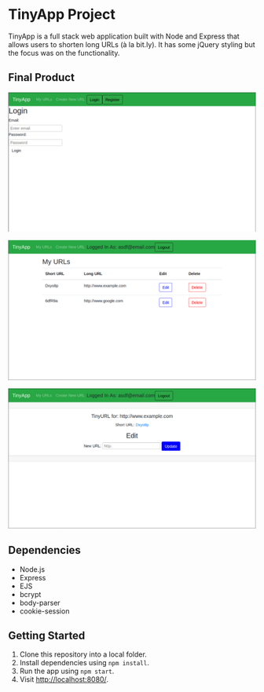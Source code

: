 # TinyApp Project

TinyApp is a full stack web application built with Node and Express that allows users to shorten long URLs (à la bit.ly). It has some jQuery styling but the focus was on the functionality.

## Final Product

!["Screenshot of login page"](https://raw.githubusercontent.com/sbentley2019/tinyapp/master/docs/login-page.png)

!["Screenshot of url list page"](https://raw.githubusercontent.com/sbentley2019/tinyapp/master/docs/urlsList-page.png)

!["Screenshot of add urls page"](https://raw.githubusercontent.com/sbentley2019/tinyapp/master/docs/addUrls-page.png)

## Dependencies

- Node.js
- Express
- EJS
- bcrypt
- body-parser
- cookie-session

## Getting Started

1. Clone this repository into a local folder.
2. Install dependencies using `npm install`.
3. Run the app using `npm start`.
4. Visit <http://localhost:8080/>.
